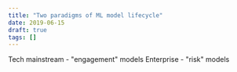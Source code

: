 ```yaml
---
title: "Two paradigms of ML model lifecycle"
date: 2019-06-15
draft: true
tags: []
---
```

Tech mainstream - "engagement" models
Enterprise - "risk" models

